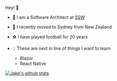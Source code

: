Hey! 👋

* 🔨 I am a Software Architect at [SSW](https://www.ssw.com.au/people/jake-bayliss)

* 📍 I recently moved to Sydney from New Zealand

* ⚽ I have played football for 20 years

* 💡 These are next in line of things I want to learn
  * Blazor
  * React Native

[![Jake's github stats](https://github-readme-stats.vercel.app/api?username=jakebayliss&theme=dark)](https://github.com/jakebayliss/github-readme-stats)
